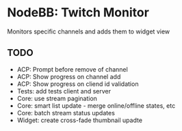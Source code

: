 # NodeBB: Twitch Monitor
Monitors specific channels and adds them to widget view

## TODO

- ACP: Prompt before remove of channel
- ACP: Show progress on channel add
- ACP: Show progress on cliend id validation
- Tests: add tests client and server
- Core: use stream pagination
- Core: smart list update - merge online/offline states, etc
- Core: batch stream status updates
- Widget: create cross-fade thumbnail upadte
